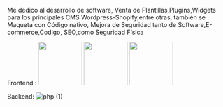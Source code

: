 
Me dedico al desarrollo de software, Venta de Plantillas,Plugins,Widgets para los principales CMS Wordpress-Shopify,entre otras, también se Maqueta con Código nativo, Mejora de Seguridad tanto de Software,E-commerce,Codigo, SEO,como Seguridad Física


Frontend :
<img src="https://cdn-icons-png.flaticon.com/512/5968/5968267.png" width="100" height="100" alt="" title="" class="img-small">
<img src="https://cdn-icons-png.flaticon.com/512/802/802251.png" width="100" height="100" alt="" title="" class="img-small">
<img src="https://cdn-icons-png.flaticon.com/512/5968/5968672.png" width="100" height="100" alt="" title="" class="img-small">

Backend:
![php (1)](https://user-images.githubusercontent.com/95058605/234448384-0b535cf5-8bab-4a1b-93fd-72a5240f26f8.png)
